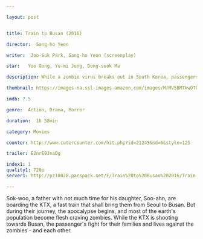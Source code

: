 ```yaml
---

layout: post


title: Train to Busan (2016)

director:  Sang-ho Yeon

writer:  Joo-Suk Park, Sang-ho Yeon (screenplay)

star:   Yoo Gong, Yu-mi Jung, Dong-seok Ma 

description: While a zombie virus breaks out in South Korea, passengers struggle to survive on the train from Seoul to Busan.

thumbnail: https://images-na.ssl-images-amazon.com/images/M/MV5BMTkwOTQ4OTg0OV5BMl5BanBnXkFtZTgwMzQyOTM0OTE@._V1_QL50_.jpg

imdb: 7.5

genre:  Action, Drama, Horror 

duration:  1h 58min

category: Movies

counter: http://www.cutercounter.com/hit.php?id=21245&nd=6&style=125

trailer: E2nrE9JnaDg

index1: 1
quality1: 720p
server1: http://pz10028.parspack.net/F/Train%20to%20Busan%202016/Train.To.Busan.2016.720p.HDrip.Ganool-%5BBi-3-Seda.Ir%5D.mkv

---
```


Sok-woo, a father with not much time for his daughter, Soo-ahn, are boarding the KTX, a fast train that shall bring them from Seoul to Busan. But during their journey, the apocalypse begins, and most of the earth's population become flesh craving zombies. While the KTX is shooting towards Busan, the passenger's fight for their families and lives against the zombies - and each other.
